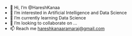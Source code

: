 - 👋 Hi, I’m @HareshKanaa
- 👀 I’m interested in Artificial Intelligence and Data Science
- 🌱 I’m currently learning Data Science
- 💞️ I’m looking to collaborate on ...
- 📫 Reach me hareshkanaaramaraj@gmail.com

<!---
HareshKanaa/HareshKanaa is a ✨ special ✨ repository because its `README.md` (this file) appears on your GitHub profile.
You can click the Preview link to take a look at your changes.
--->
